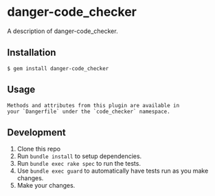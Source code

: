 # danger-code_checker

A description of danger-code_checker.

## Installation

    $ gem install danger-code_checker

## Usage

    Methods and attributes from this plugin are available in
    your `Dangerfile` under the `code_checker` namespace.

## Development

1. Clone this repo
2. Run `bundle install` to setup dependencies.
3. Run `bundle exec rake spec` to run the tests.
4. Use `bundle exec guard` to automatically have tests run as you make changes.
5. Make your changes.
